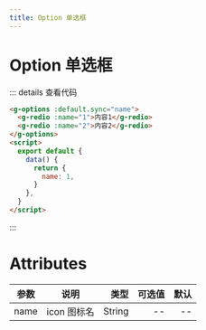 ```yaml
---
title: Option 单选框
---
```


# Option 单选框

<ClientOnly>
<option-demo-1></option-demo-1>
</ClientOnly>

::: details 查看代码

```html
<g-options :default.sync="name">
  <g-redio :name="1">内容1</g-redio>
  <g-redio :name="2">内容2</g-redio>
</g-options>
<script>
  export default {
    data() {
      return {
        name: 1,
      }
    },
  }
</script>
```

:::

# Attributes

| 参数 |    说明     |   类型 | 可选值 | 默认 |
| ---- | :---------: | -----: | -----: | ---: |
| name | icon 图标名 | String |     -- |   -- |
